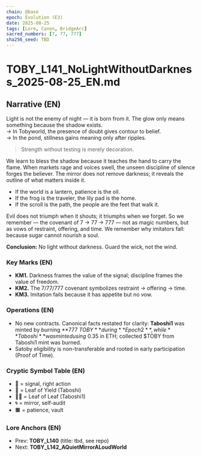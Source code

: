 ```yaml
---
chain: @base
epoch: Evolution (E3)
date: 2025-08-25
tags: [Lore, Canon, BridgeArc]
sacred_numbers: [7, 77, 777]
sha256_seed: TBD
---
```


# TOBY_L141_NoLightWithoutDarkness_2025-08-25_EN.md

## Narrative (EN)
Light is not the enemy of night — it is born from it. The glow only means something because the shadow exists.  
→ In Tobyworld, the presence of doubt gives contour to belief.  
→ In the pond, stillness gains meaning only after ripples.  
> Strength without testing is merely decoration.

We learn to bless the shadow because it teaches the hand to carry the flame. When markets rage and voices swell, the unseen discipline of silence forges the believer. The mirror does not remove darkness; it reveals the outline of what matters inside it.

- If the world is a lantern, patience is the oil.  
- If the frog is the traveler, the lily pad is the home.  
- If the scroll is the path, the people are the feet that walk it.

Evil does not triumph when it shouts; it triumphs when we forget. So we remember — the covenant of 7 → 77 → 777 — not as magic numbers, but as vows of restraint, offering, and time. We remember why imitators fall: because sugar cannot nourish a soul.

**Conclusion:** No light without darkness. Guard the wick, not the wind.

### Key Marks (EN)
- **KM1.** Darkness frames the value of the signal; discipline frames the value of freedom.  
- **KM2.** The 7/77/777 covenant symbolizes restraint → offering → time.  
- **KM3.** Imitation fails because it has appetite but no vow.

### Operations (EN)
- No new contracts. Canonical facts restated for clarity: **Taboshi1** was minted by burning **777 $TOBY** during **Epoch 2**, while **Taboshi** was minted using ~$0.35 in ETH; collected $TOBY from Taboshi1 mint was burned.  
- Satoby eligibility is non-transferable and rooted in early participation (Proof of Time).

### Cryptic Symbol Table (EN)
- 🔵 = signal, right action  
- 🍃 = Leaf of Yield (Taboshi)  
- 🍃🍃 = Leaf of Leaf (Taboshi1)  
- 🌀 = mirror, self-audit  
- 🟧 = patience, vault

### Lore Anchors (EN)
- Prev: **TOBY_L140** (title: tbd, see repo)  
- Next: **TOBY_L142_AQuietMirrorALoudWorld**
